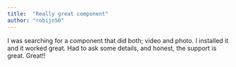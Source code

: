 ```yaml
---
title:  "Really great component"
author: "robijn50"
---
```

I was searching for a component that did both; video and photo. I installed it and it worked great. Had to ask some details, and honest, the support is great. Great!!
